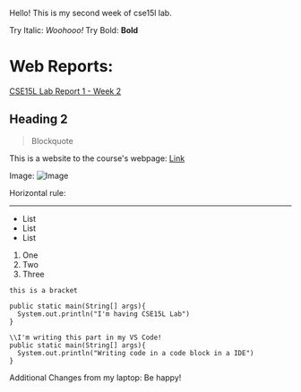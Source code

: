 Hello!
This is my second week of cse15l lab.

Try Italic: _Woohooo!_
Try Bold: **Bold**	

# Web Reports:

[CSE15L Lab Report 1 - Week 2](https://henohyj.github.io/cse15l-lab-reports/lab-report-1-week-2.html)

Heading 2
---------

> Blockquote

This is a website to the course's webpage: [Link](https://ucsd-cse15l-w22.github.io/)

Image: ![Image](https://pbs.twimg.com/media/FI6AEM4VkAIp-qH?format=jpg&name=large)


Horizontal rule:

***

* List
* List
* List

1) One
2) Two
3) Three

`this is a bracket`

```
public static main(String[] args){
  System.out.println("I'm having CSE15L Lab")
}

```

```
\\I'm writing this part in my VS Code!
public static main(String[] args){
  System.out.println("Writing code in a code block in a IDE")
}

```

Additional Changes from my laptop: Be happy!